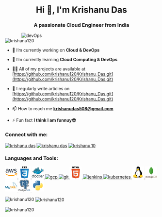 <h1 align="center">Hi 👋, I'm Krishanu Das</h1>
<h3 align="center">A passionate Cloud Engineer from India</h3>
<img align="right" alt="devOps" width="450" src="https://media1.giphy.com/media/n6mEMqAuYOQ8l8qcEE/giphy.gif?cid=6c09b952rhwnvu7kb116f7ut7bvr2nmxgtvlz8cpiykfd1fn&ep=v1_gifs_search&rid=giphy.gif&ct=g.gif">
<p align="left"> <img src="https://komarev.com/ghpvc/?username=krishanu120&label=Profile%20views&color=0e75b6&style=flat" alt="krishanu120" /> </p>

- 🔭 I’m currently working on **Cloud & DevOps**

- 🌱 I’m currently learning **Cloud Computing & DevOps**

- 👨‍💻 All of my projects are available at [https://github.com/krishanu120/Krishanu_Das.git](https://github.com/krishanu120/Krishanu_Das.git)

- 📝 I regularly write articles on [https://github.com/krishanu120/Krishanu_Das.git](https://github.com/krishanu120/Krishanu_Das.git)

- 📫 How to reach me **krishanudas508@gmail.com**

- ⚡ Fun fact **I think I am funnuy😎**

<h3 align="left">Connect with me:</h3>
<p align="left">
<a href="https://linkedin.com/in/krishanu das" target="blank"><img align="center" src="https://raw.githubusercontent.com/rahuldkjain/github-profile-readme-generator/master/src/images/icons/Social/linked-in-alt.svg" alt="krishanu das" height="30" width="40" /></a>
<a href="https://fb.com/krishanu das" target="blank"><img align="center" src="https://raw.githubusercontent.com/rahuldkjain/github-profile-readme-generator/master/src/images/icons/Social/facebook.svg" alt="krishanu das" height="30" width="40" /></a>
<a href="https://instagram.com/krishanu.10" target="blank"><img align="center" src="https://raw.githubusercontent.com/rahuldkjain/github-profile-readme-generator/master/src/images/icons/Social/instagram.svg" alt="krishanu.10" height="30" width="40" /></a>
</p>

<h3 align="left">Languages and Tools:</h3>
<p align="left"> <a href="https://aws.amazon.com" target="_blank" rel="noreferrer"> <img src="https://raw.githubusercontent.com/devicons/devicon/master/icons/amazonwebservices/amazonwebservices-original-wordmark.svg" alt="aws" width="40" height="40"/> </a> <a href="https://www.w3schools.com/css/" target="_blank" rel="noreferrer"> <img src="https://raw.githubusercontent.com/devicons/devicon/master/icons/css3/css3-original-wordmark.svg" alt="css3" width="40" height="40"/> </a> <a href="https://www.docker.com/" target="_blank" rel="noreferrer"> <img src="https://raw.githubusercontent.com/devicons/devicon/master/icons/docker/docker-original-wordmark.svg" alt="docker" width="40" height="40"/> </a> <a href="https://cloud.google.com" target="_blank" rel="noreferrer"> <img src="https://www.vectorlogo.zone/logos/google_cloud/google_cloud-icon.svg" alt="gcp" width="40" height="40"/> </a> <a href="https://git-scm.com/" target="_blank" rel="noreferrer"> <img src="https://www.vectorlogo.zone/logos/git-scm/git-scm-icon.svg" alt="git" width="40" height="40"/> </a> <a href="https://www.w3.org/html/" target="_blank" rel="noreferrer"> <img src="https://raw.githubusercontent.com/devicons/devicon/master/icons/html5/html5-original-wordmark.svg" alt="html5" width="40" height="40"/> </a> <a href="https://www.jenkins.io" target="_blank" rel="noreferrer"> <img src="https://www.vectorlogo.zone/logos/jenkins/jenkins-icon.svg" alt="jenkins" width="40" height="40"/> </a> <a href="https://kubernetes.io" target="_blank" rel="noreferrer"> <img src="https://www.vectorlogo.zone/logos/kubernetes/kubernetes-icon.svg" alt="kubernetes" width="40" height="40"/> </a> <a href="https://www.linux.org/" target="_blank" rel="noreferrer"> <img src="https://raw.githubusercontent.com/devicons/devicon/master/icons/linux/linux-original.svg" alt="linux" width="40" height="40"/> </a> <a href="https://www.mongodb.com/" target="_blank" rel="noreferrer"> <img src="https://raw.githubusercontent.com/devicons/devicon/master/icons/mongodb/mongodb-original-wordmark.svg" alt="mongodb" width="40" height="40"/> </a> <a href="https://www.mysql.com/" target="_blank" rel="noreferrer"> <img src="https://raw.githubusercontent.com/devicons/devicon/master/icons/mysql/mysql-original-wordmark.svg" alt="mysql" width="40" height="40"/> </a> <a href="https://www.postgresql.org" target="_blank" rel="noreferrer"> <img src="https://raw.githubusercontent.com/devicons/devicon/master/icons/postgresql/postgresql-original-wordmark.svg" alt="postgresql" width="40" height="40"/> </a> <a href="https://www.python.org" target="_blank" rel="noreferrer"> <img src="https://raw.githubusercontent.com/devicons/devicon/master/icons/python/python-original.svg" alt="python" width="40" height="40"/> </a> </p>

<p><img align="left" src="https://github-readme-stats.vercel.app/api/top-langs?username=krishanu120&show_icons=true&locale=en&layout=compact" alt="krishanu120" /></p>

<p>&nbsp;<img align="center" src="https://github-readme-stats.vercel.app/api?username=krishanu120&show_icons=true&locale=en" alt="krishanu120" /></p>

<p><img align="center" src="https://github-readme-streak-stats.herokuapp.com/?user=krishanu120&" alt="krishanu120" /></p>
